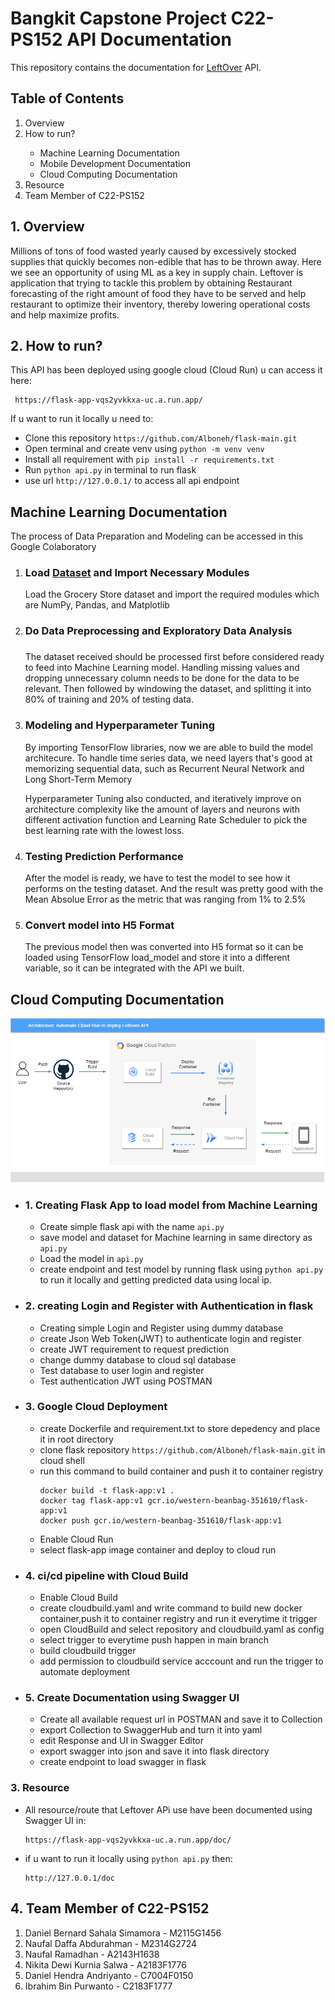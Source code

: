 # Bangkit Capstone Project C22-PS152 API Documentation

This repository contains the documentation for [LeftOver](https://flask-app-vqs2yvkkxa-uc.a.run.app/) API.

<h2>Table of Contents</h2>
<ol>
  <li>Overview</li>
  <li>How to run?</li>
  <ul>
    <li>Machine Learning Documentation</li>
    <li>Mobile Development Documentation</li>
    <li>Cloud Computing Documentation</li>
  </ul>
  <li>Resource</li>
  <li>Team Member of C22-PS152</li>
</ol>

## 1. Overview

   Millions of tons of food wasted yearly caused by excessively stocked supplies that quickly becomes non-edible 
that has to be thrown away. Here we see an opportunity of using ML as a key in supply chain.
    Leftover is application that trying to tackle this problem by obtaining Restaurant forecasting of the right 
amount of food they have to be served and help restaurant to optimize their inventory, 
thereby lowering operational costs and help maximize profits.

## 2. How to run?
 This API has been deployed using google cloud (Cloud Run) u can access it here:
  ```
   https://flask-app-vqs2yvkkxa-uc.a.run.app/
  ```
  If u want to run it locally u need to:
  - Clone this repository `https://github.com/Alboneh/flask-main.git`
  - Open terminal and create venv using `python -m venv venv`
  - Install all requirement with `pip install -r requirements.txt`
  - Run `python api.py` in terminal to run flask
  - use url `http://127.0.0.1/` to access all api endpoint

## Machine Learning Documentation
<p>The process of Data Preparation and Modeling can be accessed in <a href="https://colab.research.google.com/drive/1cCAh3e3iVQRfrrMAU6q_aY36ZBpgxVvP?usp=sharing"></a>this Google Colaboratory</p>
<ol>
	<li><h3>Load <a href="https://github.com/Alboneh/flask-main/blob/main/Groceries_dataset.csv">Dataset</a> and Import Necessary Modules</h3></li>
	<p>Load the Grocery Store dataset and import the required modules which are NumPy, Pandas, and Matplotlib</p>
	<li><h3>Do Data Preprocessing and Exploratory Data Analysis<h3></li>
	<p>The dataset received should be processed first before considered ready to feed into Machine Learning model. Handling missing values and dropping unnecessary column needs to be done for the data to be relevant. Then followed by windowing the dataset, and splitting it into 80% of training and 20% of testing data.</p>
	<li><h3>Modeling and Hyperparameter Tuning</h3></li>
	<p>By importing TensorFlow libraries, now we are able to build the model architecure. To handle time series data, we need layers that's good at memorizing sequential data, such as Recurrent Neural Network and Long Short-Term Memory</p>
		<p>Hyperparameter Tuning also conducted, and iteratively improve on architecture complexity like the amount of layers and neurons with different activation function and Learning Rate Scheduler to pick the best learning rate with the lowest loss.</p>
	<li><h3>Testing Prediction Performance</h3></li>
		<p>After the model is ready, we have to test the model to see how it performs on the testing dataset. And the result was pretty good with the Mean Absolue Error as the metric that was ranging from 1% to 2.5%</p>
		<li><h3>Convert model into H5 Format</h3></li>
		<p>The previous model then was converted into H5 format so it can be loaded using TensorFlow load_model and store it into a different variable, so it can be integrated with the API we built.</p>
</ol>

## Cloud Computing Documentation

![plot](./static/cloudimage2.png)

- ### 1. Creating Flask App to load model from Machine Learning
  - Create simple flask api with the name `api.py`
  - save model and dataset for Machine learning in same directory as `api.py`
  - Load the model in `api.py`
  - create endpoint and test model by running flask using `python api.py` to run it locally and getting predicted data using local ip.
- ### 2. creating Login and Register with Authentication in flask
  - Creating simple Login and Register using dummy database
  - create Json Web Token(JWT) to authenticate login and register
  - create JWT requirement to request prediction
  - change dummy database to cloud sql database
  - Test database to user login and register
  - Test authentication JWT using POSTMAN
- ### 3. Google Cloud Deployment
  - create Dockerfile and requirement.txt to store depedency and place it in root directory
  - clone flask repository `https://github.com/Alboneh/flask-main.git` in cloud shell
  - run this command to build container and push it to container registry
      ```
    docker build -t flask-app:v1 .
    docker tag flask-app:v1 gcr.io/western-beanbag-351610/flask-app:v1
    docker push gcr.io/western-beanbag-351610/flask-app:v1
    ```
  - Enable Cloud Run
  - select flask-app image container and deploy to cloud run 
- ### 4. ci/cd pipeline with Cloud Build
  - Enable Cloud Build
  - create cloudbuild.yaml and write command to build new docker container,push it to container registry and run it everytime it trigger
  - open CloudBuild and select repository and cloudbuild.yaml as config
  - select trigger to everytime push happen in main branch
  - build cloudbuild trigger
  - add permission to cloudbuild service acccount and run the trigger to automate deployment
 
- ### 5. Create Documentation using Swagger UI
  - Create all available request url in POSTMAN and save it to Collection
  - export Collection to SwaggerHub and turn it into yaml
  - edit Response and UI in Swagger Editor
  - export swagger into json and save it into flask directory
  - create endpoint to load swagger in flask

### 3. Resource
  - All resource/route that Leftover APi use have been documented using Swagger UI in:
      ```
    https://flask-app-vqs2yvkkxa-uc.a.run.app/doc/
    ```
  - if u want to run it locally using `python api.py` then:
       ```
    http://127.0.0.1/doc
    ```
## 4. Team Member of C22-PS152
<ol>
	<li>Daniel Bernard Sahala Simamora - M2115G1456</li>
	<li>Naufal Daffa Abdurahman - M2314G2724</li>
	<li>Naufal Ramadhan - A2143H1638</li>
	<li>Nikita Dewi Kurnia Salwa - A2183F1776</li>
	<li>Daniel Hendra Andriyanto - C7004F0150</li>
	<li>Ibrahim Bin Purwanto - C2183F1777</li>
<ol>
	
